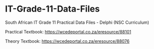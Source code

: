 # IT-Grade-11-Data-Files
South African IT Grade 11 Practical Data Files - Delphi (NSC Curriculum)

Practical Textbook: https://wcedeportal.co.za/eresource/88101

Theory Textbook: https://wcedeportal.co.za/eresource/88076
